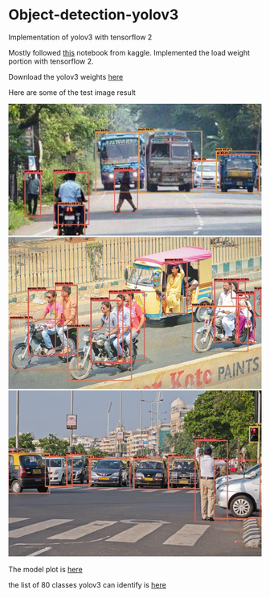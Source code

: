# Object-detection-yolov3
Implementation of yolov3 with tensorflow 2

Mostly followed [this](https://www.kaggle.com/aruchomu/yolo-v3-object-detection-in-tensorflow) notebook from kaggle. Implemented the load weight portion with tensorflow 2.

Download the yolov3 weights [here](https://pjreddie.com/media/files/yolov3.weights)

Here are some of the test image result

<img src="yolov3%20test%20images/results/test02.jpg">

<img src="yolov3%20test%20images/results/test03.jpg">

<img src="yolov3%20test%20images/results/test04.jpg">

The model plot is [here](https://github.com/abdur-rafi/Object-detection-yolov3/blob/master/model_plot.png)

the list of 80 classes yolov3 can identify is [here](https://github.com/abdur-rafi/Object-detection-yolov3/blob/master/datasets_81753_300187_coco.names) 
